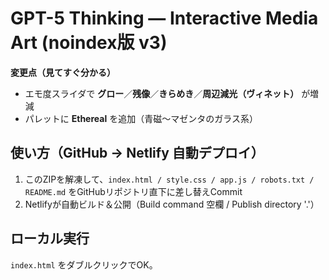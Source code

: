 # GPT-5 Thinking — Interactive Media Art (noindex版 v3)
**変更点（見てすぐ分かる）**
- エモ度スライダで **グロー**／**残像**／**きらめき**／**周辺減光（ヴィネット）** が増減
- パレットに **Ethereal** を追加（青磁〜マゼンタのガラス系）

## 使い方（GitHub → Netlify 自動デプロイ）
1. このZIPを解凍して、`index.html / style.css / app.js / robots.txt / README.md` をGitHubリポジトリ直下に差し替えCommit
2. Netlifyが自動ビルド＆公開（Build command 空欄 / Publish directory '.'）

## ローカル実行
`index.html` をダブルクリックでOK。
